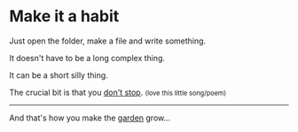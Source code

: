 # Make it a habit

Just open the folder, make a file and write something.

It doesn't have to be a long complex thing.

It can be a short silly thing.

The crucial bit is that you [don't stop](https://www.todepond.com/wikiblogarden/art/never-stop-writing/).
<small class="subtle">(love this little song/poem)</small>

---

And that's how you make the [garden](/garden) grow...